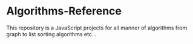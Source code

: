 # Algorithms-Reference
This repository is a JavaScript projects for all manner of algorithms from graph to list sorting algorithms etc...
